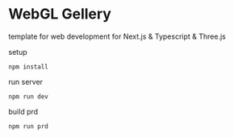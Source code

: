 # WebGL Gellery 

template for web development for Next.js & Typescript & Three.js

setup
```
npm install
```

run server
```
npm run dev
```

build prd
```
npm run prd
```
